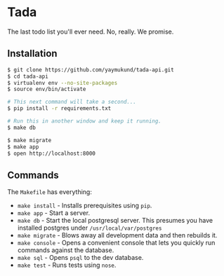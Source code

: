# Tada

The last todo list you'll ever need. No, really. We promise.

## Installation

```bash
$ git clone https://github.com/yaymukund/tada-api.git
$ cd tada-api
$ virtualenv env --no-site-packages
$ source env/bin/activate

# This next command will take a second...
$ pip install -r requirements.txt

# Run this in another window and keep it running.
$ make db

$ make migrate
$ make app
$ open http://localhost:8000
```

## Commands

The `Makefile` has everything:

* `make install` - Installs prerequisites using `pip`.
* `make app` - Start a server.
* `make db` - Start the local postgresql server. This presumes you have
              installed postgres under `/usr/local/var/postgres`
* `make migrate` - Blows away all development data and then rebuilds it.
* `make console` - Opens a convenient console that lets you quickly run
                   commands against the database.
* `make sql` - Opens `psql` to the dev database.
* `make test` - Runs tests using `nose`.
